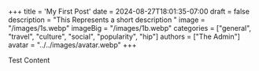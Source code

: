 +++
title = 'My First Post'
date = 2024-08-27T18:01:35-07:00
draft = false
description = "This Represents a short description "
image = "/images/1s.webp"
imageBig = "/images/1b.webp"
categories = ["general", "travel", "culture", "social", "popularity", "hip"]
authors = ["The Admin"]
avatar = "../../images/avatar.webp" 
+++

Test Content